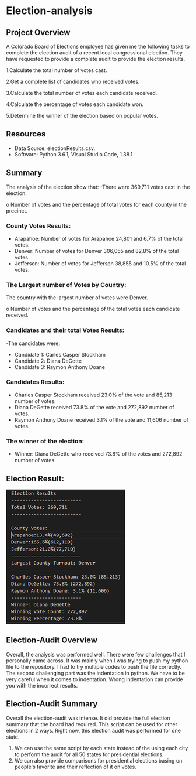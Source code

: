 # Election-analysis

## Project Overview 
A Colorado Board of Elections employee has given me the following tasks to complete the election audit of a recent local congressional election. They have requested to provide a complete audit to provide the election results.  

1.Calculate the total number of votes cast. 

2.Get a complete list of candidates who received votes. 

3.Calculate the total number of votes each candidate received. 

4.Calculate the percentage of votes each candidate won. 

5.Determine the winner of the election based on popular votes. 

## Resources
- Data Source: electionResults.csv.
- Software: Python 3.6.1, Visual Studio Code, 1.38.1

## Summary
The analysis of the election show that: 
-There were 369,711 votes cast in the election. 

o Number of votes and the percentage of total votes for each county in the precinct.
### County Votes Results:
- Arapahoe: Number of votes for Arapahoe 24,801 and 6.7% of the total votes. 
- Denver: Number of votes for Denver 306,055 and 82.8% of the total votes
- Jefferson: Number of votes for Jefferson 38,855 and 10.5% of the total votes. 

### The Largest number of Votes by Country: 
The country with the largest number of votes were Denver. 

o	Number of votes and the percentage of the total votes each candidate received.
### Candidates and their total Votes Results: 
-The candidates were: 
  - Candidate 1: Carles Casper Stockham
  - Candidate 2: Diana DeGette
  - Candidate 3: Raymon Anthony Doane
### Candidates Results:  
  - Charles Casper Stockham received 23.0% of the vote and 85,213 number of votes.
  - Diana DeGette received 73.8% of the vote and 272,892 number of votes.
  - Raymon Anthony Doane received 3.1% of the vote and 11,606 number of votes.
### The winner of the election: 
  - Winner: Diana DeGette who received 73.8% of the votes and 272,892 number of votes. 
  
## Election Result: 
![Election_Result](https://github.com/Zainak94/Election-analysis/blob/master/Election_Results2.PNG)
 

## Election-Audit Overview
Overall, the analysis was performed well. There were few challenges that I personally came across. It was mainly when I was trying to push my python file to the repository. I had to try multiple codes to push the file correctly. The second challenging part was the indentation in python. We have to be very careful when it comes to indentation. Wrong indentation can provide you with the incorrect results.

## Election-Audit Summary
Overall the election-audit was intense. It did provide the full election summary that the board had required. This script can be used for other elections in 2 ways. Right now, this election audit was performed for one state. 
1. We can use the same script by each state instead of the using each city to perform the audit for all 50 states for presidential elections. 
2. We can also provide comparisons for presidential elections basing on people's favorite and their reflection of it on votes. 

